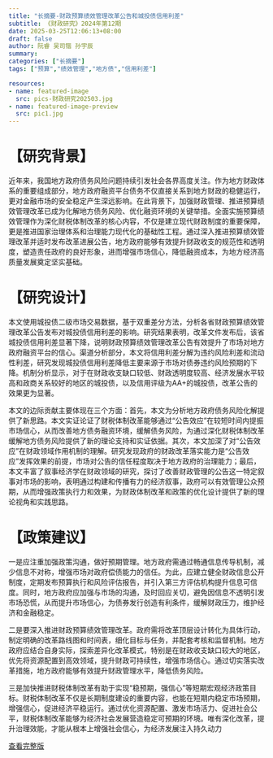 ```yaml
---
title: "长摘要-财政预算绩效管理改革公告和城投债信用利差"
subtitle: 《财政研究》2024年第12期
date: 2025-03-25T12:06:13+08:00
draft: false
author: 阮睿 吴司锴 孙宇辰
summary: 
categories: ["长摘要"]
tags: ["预算","绩效管理","地方债","信用利差"]

resources:
- name: featured-image
  src: pics-财政研究202503.jpg
- name: featured-image-preview
  src: pic1.jpg
---
```


# 【研究背景】

近年来，我国地方政府债务风险问题持续引发社会各界高度关注。作为地方财政体系的重要组成部分，地方政府融资平台债务不仅直接关系到地方财政的稳健运行，更对金融市场的安全稳定产生深远影响。在此背景下，加强财政管理、推进预算绩效管理改革已成为化解地方债务风险、优化融资环境的关键举措。全面实施预算绩效管理作为深化财税体制改革的核心内容，不仅是建立现代财政制度的重要保障，更是推进国家治理体系和治理能力现代化的基础性工程。通过深入推进预算绩效管理改革并适时发布改革进展公告，地方政府能够有效提升财政收支的规范性和透明度，塑造责任政府的良好形象，进而增强市场信心，降低融资成本，为地方经济高质量发展奠定坚实基础。

# 【研究设计】

本文使用城投债二级市场交易数据，基于双重差分方法，分析各省财政预算绩效管理改革公告发布对城投债信用利差的影响。研究结果表明，改革文件发布后，该省城投债信用利差显著下降，说明财政预算绩效管理改革公告有效提升了市场对地方政府融资平台的信心。渠道分析部分，本文将信用利差分解为违约风险利差和流动性利差，研究发现城投债信用利差降低主要来源于市场对债券违约风险预期的下降。机制分析显示，对于在财政收支缺口较低、财政透明度较高、经济发展水平较高和政商关系较好的地区的城投债，以及信用评级为AA+的城投债，改革公告的效果更为显著。

本文的边际贡献主要体现在三个方面：首先，本文为分析地方政府债务风险化解提供了新思路。本文实证论证了财税体制改革能够通过“公告效应”在较短时间内提振市场信心，从而改善地方债务融资环境，缓解债务风险，为通过深化财税体制改革缓解地方债务风险提供了新的理论支持和实证依据。其次，本文加深了对“公告效应”在财政领域作用机制的理解。研究发现政府的财政改革落实能力是“公告效应”发挥效果的前提，市场对公告的信任程度取决于地方政府的治理能力；最后，本文丰富了叙事经济学在财政领域的研究，探讨了改善财政管理的公告这一特定叙事对市场的影响，表明通过构建和传播有力的经济叙事，政府可以有效管理公众预期，从而增强政策执行力和效果，为财政体制改革和政策的优化设计提供了新的理论视角和实践思路。


# 【政策建议】

一是应注重加强政策沟通，做好预期管理。地方政府需通过畅通信息传导机制，减少信息不对称，增强市场对政府偿债能力的信任。为此，应建立健全财政信息公开制度，定期发布预算执行和风险评估报告，并引入第三方评估机构提升信息可信度。同时，地方政府应加强与市场的沟通，及时回应关切，避免因信息不透明引发市场恐慌，从而提升市场信心，为债券发行创造有利条件，缓解财政压力，维护经济和金融稳定。

二是要深入推进财政预算绩效管理改革。政府需将改革顶层设计转化为具体行动，制定明确的改革路线图和时间表，细化目标与任务，并配套考核和监督机制。地方政府应结合自身实际，探索差异化改革模式，特别是在财政收支缺口较大的地区，优先将资源配置到高效领域，提升财政可持续性，增强市场信心。通过切实落实改革措施，地方政府能够有效提升财政管理水平，降低债务风险。

三是加快推进财税体制改革有助于实现“稳预期，强信心”等短期宏观经济政策目标。财税体制改革不仅是长期制度建设的重要内容，也能在短期内稳定市场预期，增强信心，促进经济平稳运行。通过优化资源配置、激发市场活力、促进社会公平，财税体制改革能够为经济社会发展营造稳定可预期的环境。唯有深化改革，提升治理效能，才能从根本上增强社会信心，为经济发展注入持久动力

[查看完整版](财政承诺能够缓解地方政府性债务风险吗-完整版.pdf)
